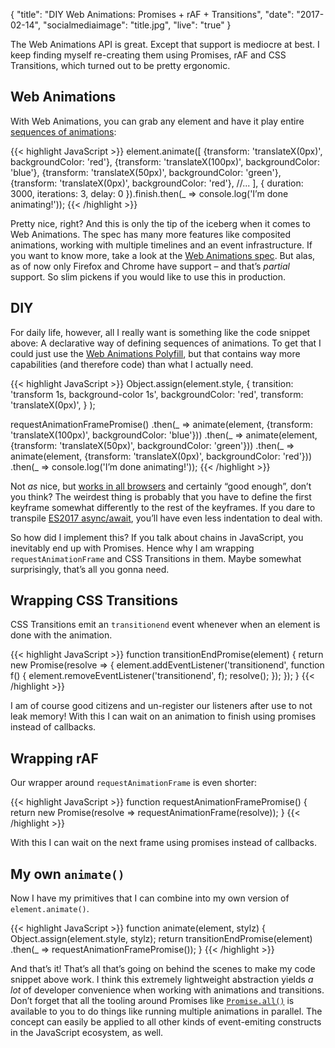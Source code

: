 {
  "title": "DIY Web Animations: Promises + rAF + Transitions",
  "date": "2017-02-14",
  "socialmediaimage": "title.jpg",
  "live": "true"
}

The Web Animations API is great. Except that support is mediocre at best. I keep finding myself re-creating them using Promises, rAF and CSS Transitions, which turned out to be pretty ergonomic.

## Web Animations
With Web Animations, you can grab any element and have it play entire [sequences of animations]:

{{< highlight JavaScript >}}
element.animate([
  {transform: 'translateX(0px)', backgroundColor: 'red'},
  {transform: 'translateX(100px)', backgroundColor: 'blue'},
  {transform: 'translateX(50px)', backgroundColor: 'green'},
  {transform: 'translateX(0px)', backgroundColor: 'red'},
  //...
], {
    duration: 3000,
    iterations: 3,
    delay: 0
}).finish.then(_ => console.log('I’m done animating!'));
{{< /highlight >}}

Pretty nice, right? And this is only the tip of the iceberg when it comes to Web Animations. The spec has many more features like composited animations, working with multiple timelines and an event infrastructure. If you want to know more, take a look at the [Web Animations spec]. But alas, as of now only Firefox and Chrome have support – and that’s _partial_ support. So slim pickens if you would like to use this in production.

## DIY
For daily life, however, all I really want is something like the code snippet above: A declarative way of defining sequences of animations. To get that I could just use the [Web Animations Polyfill], but that contains way more capabilities (and therefore code) than what I actually need.

{{< highlight JavaScript >}}
Object.assign(element.style,
  {
    transition: 'transform 1s, background-color 1s',
    backgroundColor: 'red',
    transform: 'translateX(0px)',
  }
);

requestAnimationFramePromise()
  .then(_ => animate(element,
    {transform: 'translateX(100px)', backgroundColor: 'blue'}))
  .then(_ => animate(element,
    {transform: 'translateX(50px)', backgroundColor: 'green'}))
  .then(_ => animate(element,
    {transform: 'translateX(0px)', backgroundColor: 'red'}))
  .then(_ => console.log('I’m done animating!'));
{{< /highlight >}}

Not _as_ nice, but [works in all browsers] and certainly “good enough”, don’t you think? The weirdest thing is probably that you have to define the first keyframe somewhat differently to the rest of the keyframes. If you dare to transpile [ES2017 async/await], you’ll have even less indentation to deal with.

So how did I implement this? If you talk about chains in JavaScript, you inevitably end up with Promises. Hence why I am wrapping `requestAnimationFrame` and CSS Transitions in them. Maybe somewhat surprisingly, that’s all you gonna need.

## Wrapping CSS Transitions
CSS Transitions emit an `transitionend` event whenever when an element is done with the animation.

{{< highlight JavaScript >}}
function transitionEndPromise(element) {
  return new Promise(resolve => {
    element.addEventListener('transitionend', function f() {
      element.removeEventListener('transitionend', f);
      resolve();
    });
  });
}
{{< /highlight >}}

I am of course good citizens and un-register our listeners after use to not leak memory! With this I can wait on an animation to finish using promises instead of callbacks.

## Wrapping rAF
Our wrapper around `requestAnimationFrame` is even shorter:

{{< highlight JavaScript >}}
function requestAnimationFramePromise() {
  return new Promise(resolve => requestAnimationFrame(resolve));
}
{{< /highlight >}}

With this I can wait on the next frame using promises instead of callbacks.

## My own `animate()`
Now I have my primitives that I can combine into my own version of `element.animate()`.

{{< highlight JavaScript >}}
function animate(element, stylz) {
  Object.assign(element.style, stylz);
  return transitionEndPromise(element)
    .then(_ => requestAnimationFramePromise());
}
{{< /highlight >}}

And that’s it! That’s all that’s going on behind the scenes to make my code snippet above work. I think this extremely lightweight abstraction yields _a lot_ of developer convenience when working with animations and transitions. Don’t forget that all the tooling around Promises like [`Promise.all()`] is available to you to do things like running multiple animations in parallel. The concept can easily be applied to all other kinds of event-emiting constructs in the JavaScript ecosystem, as well.

[sequences of animations]: http://jsbin.com/zadibes/4/edit?js,output
[works in all browsers]: http://jsbin.com/lazetol/7/edit?js,output
[Web Animations Spec]: http://w3c.github.io/web-animations/#the-animatable-interface
[Web Animations Polyfill]: https://github.com/web-animations/web-animations-js
[ES2017 async/await]: http://babeljs.io/docs/plugins/transform-async-to-generator/
[`Promise.all()`]: https://developer.mozilla.org/en/docs/Web/JavaScript/Reference/Global_Objects/Promise/all